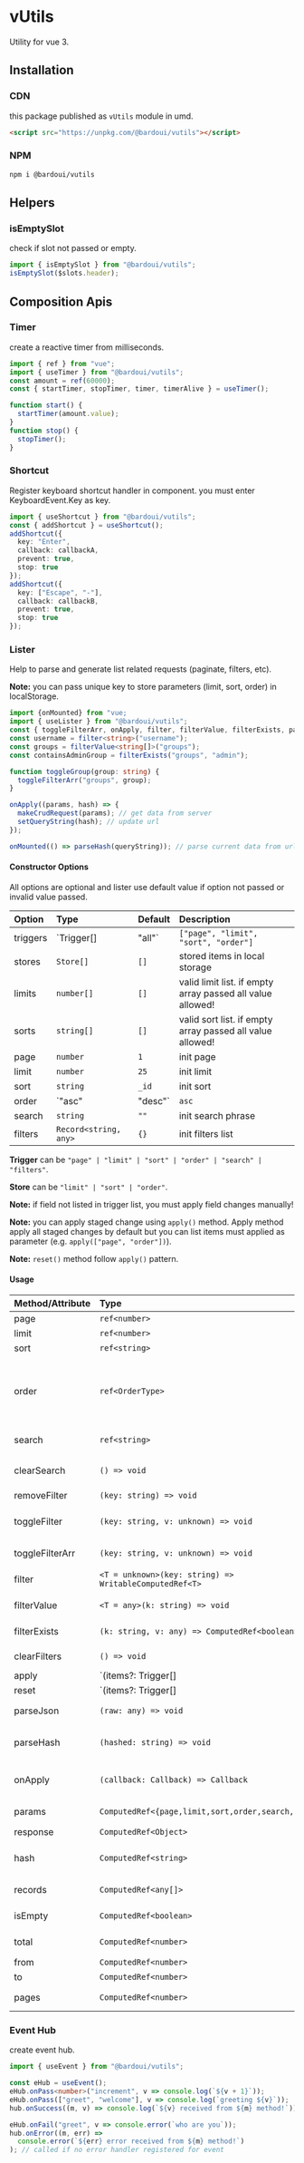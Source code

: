 # vUtils

Utility for vue 3.

## Installation

### CDN

this package published as `vUtils` module in umd.

```html
<script src="https://unpkg.com/@bardoui/vutils"></script>
```

### NPM

```bash
npm i @bardoui/vutils
```

## Helpers

### isEmptySlot

check if slot not passed or empty.

```ts
import { isEmptySlot } from "@bardoui/vutils";
isEmptySlot($slots.header);
```

## Composition Apis

### Timer

create a reactive timer from milliseconds.

```ts
import { ref } from "vue";
import { useTimer } from "@bardoui/vutils";
const amount = ref(60000);
const { startTimer, stopTimer, timer, timerAlive } = useTimer();

function start() {
  startTimer(amount.value);
}
function stop() {
  stopTimer();
}
```

### Shortcut

Register keyboard shortcut handler in component. you must enter KeyboardEvent.Key as key.

```ts
import { useShortcut } from "@bardoui/vutils";
const { addShortcut } = useShortcut();
addShortcut({
  key: "Enter",
  callback: callbackA,
  prevent: true,
  stop: true
});
addShortcut({
  key: ["Escape", "-"],
  callback: callbackB,
  prevent: true,
  stop: true
});
```

### Lister

Help to parse and generate list related requests (paginate, filters, etc).

**Note:** you can pass unique key to store parameters (limit, sort, order) in localStorage.

```ts
import {onMounted} from "vue;
import { useLister } from "@bardoui/vutils";
const { toggleFilterArr, onApply, filter, filterValue, filterExists, parseHash } = useLister(options, "admin-users");
const username = filter<string>("username");
const groups = filterValue<string[]>("groups");
const containsAdminGroup = filterExists("groups", "admin");

function toggleGroup(group: string) {
  toggleFilterArr("groups", group);
}

onApply((params, hash) => {
  makeCrudRequest(params); // get data from server
  setQueryString(hash); // update url
});

onMounted(() => parseHash(queryString)); // parse current data from url
```

#### Constructor Options

All options are optional and lister use default value if option not passed or invalid value passed.

| Option   | Type                  | Default                              | Description                                                |
| :------- | :-------------------- | :----------------------------------- | :--------------------------------------------------------- |
| triggers | `Trigger[] | "all"`   | `["page", "limit", "sort", "order"]` | auto apply on field change                                 |
| stores   | `Store[]`             | `[]`                                 | stored items in local storage                              |
| limits   | `number[]`            | `[]`                                 | valid limit list. if empty array passed all value allowed! |
| sorts    | `string[]`            | `[]`                                 | valid sort list. if empty array passed all value allowed!  |
| page     | `number`              | `1`                                  | init page                                                  |
| limit    | `number`              | `25`                                 | init limit                                                 |
| sort     | `string`              | `_id`                                | init sort                                                  |
| order    | `"asc" | "desc"`      | `asc`                                | init order                                                 |
| search   | `string`              | `""`                                 | init search phrase                                         |
| filters  | `Record<string, any>` | `{}`                                 | init filters list                                          |

**Trigger** can be `"page" | "limit" | "sort" | "order" | "search" | "filters"`.

**Store** can be `"limit" | "sort" | "order"`.

**Note:** if field not listed in trigger list, you must apply field changes manually!

**Note:** you can apply staged change using `apply()` method. Apply method apply all staged changes by default but you can list items must applied as parameter (e.g. `apply(["page", "order"])`).

**Note:** `reset()` method follow `apply()` pattern.

#### Usage

| Method/Attribute | Type                                                   | Description                                                                                              |
| :--------------- | :----------------------------------------------------- | :------------------------------------------------------------------------------------------------------- |
| page             | `ref<number>`                                          | reactive page field                                                                                      |
| limit            | `ref<number>`                                          | reactive limit field                                                                                     |
| sort             | `ref<string>`                                          | reactive sort field                                                                                      |
| order            | `ref<OrderType>`                                       | reactive order field. accept 'asc' and 'desc' only. this field automatically change on sort value change |
| search           | `ref<string>`                                          | reactive search field                                                                                    |
| clearSearch      | `() => void`                                           | clear search field and fire `apply(['search'])`                                                          |
| removeFilter     | `(key: string) => void`                                | remove filter                                                                                            |
| toggleFilter     | `(key: string, v: unknown) => void`                    | toggle filter item (remove item if `undefined` passed)                                                   |
| toggleFilterArr  | `(key: string, v: unknown) => void`                    | toggle array filter item                                                                                 |
| filter           | `<T = unknown>(key: string) => WritableComputedRef<T>` | reactive ref for filter item                                                                             |
| filterValue      | `<T = any>(k: string) => void`                         | get a computed ref for filter item                                                                       |
| filterExists     | `(k: string, v: any) => ComputedRef<boolean>`          | get a computed ref for filter item exists                                                                |
| clearFilters     | `() => void`                                           | clear filters and fire `apply(["filters"])`                                                              |
| apply            | `(items?: Trigger[] | "all") => void`                  | apply staged changes                                                                                     |
| reset            | `(items?: Trigger[] | "all") => void`                  | discard staged (un-applied) changes                                                                      |
| parseJson        | `(raw: any) => void`                                   | parse json response                                                                                      |
| parseHash        | `(hashed: string) => void`                             | parse parameters from Base64 encoded string                                                              |
| onApply          | `(callback: Callback) => Callback`                     | register a callback to call after request parameter changes                                              |
| params           | `ComputedRef<{page,limit,sort,order,search,filters}>`  | request parameters                                                                                       |
| response         | `ComputedRef<Object>`                                  | all response data                                                                                        |
| hash             | `ComputedRef<string>`                                  | Base64 encoded _params_ (can use as url query)                                                           |
| records          | `ComputedRef<any[]>`                                   | response `data` field as array                                                                           |
| isEmpty          | `ComputedRef<boolean>`                                 | check if response has no _records_                                                                       |
| total            | `ComputedRef<number>`                                  | response `total` field                                                                                   |
| from             | `ComputedRef<number>`                                  | response `from` field                                                                                    |
| to               | `ComputedRef<number>`                                  | response `to` field                                                                                      |
| pages            | `ComputedRef<number>`                                  | response `pages` field                                                                                   |

### Event Hub

create event hub.

```ts
import { useEvent } from "@bardoui/vutils";

const eHub = useEvent();
eHub.onPass<number>("increment", v => console.log(`${v + 1}`));
eHub.onPass(["greet", "welcome"], v => console.log(`greeting ${v}`));
hub.onSuccess((m, v) => console.log(`${v} received from ${m} method!`)); // called if no receiver func registered for event

eHub.onFail("greet", v => console.error(`who are you`));
hub.onError((m, err) =>
  console.error(`${err} error received from ${m} method!`)
); // called if no error handler registered for event
```
